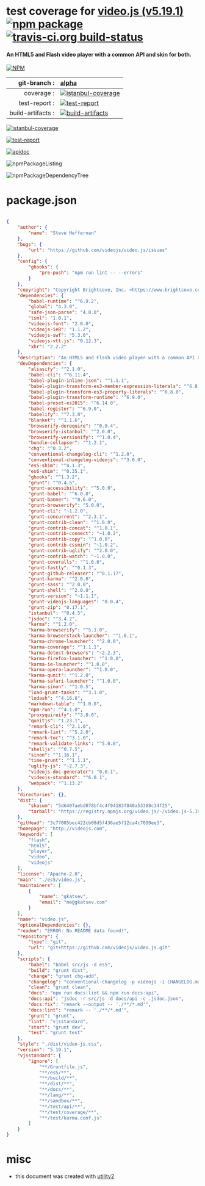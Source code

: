 # test coverage for  [video.js (v5.19.1)](http://videojs.com)  [![npm package](https://img.shields.io/npm/v/npmtest-video.js.svg?style=flat-square)](https://www.npmjs.org/package/npmtest-video.js) [![travis-ci.org build-status](https://api.travis-ci.org/npmtest/node-npmtest-video.js.svg)](https://travis-ci.org/npmtest/node-npmtest-video.js)
#### An HTML5 and Flash video player with a common API and skin for both.

[![NPM](https://nodei.co/npm/video.js.png?downloads=true)](https://www.npmjs.com/package/video.js)

| git-branch : | [alpha](https://github.com/npmtest/node-npmtest-video.js/tree/alpha)|
|--:|:--|
| coverage : | [![istanbul-coverage](https://npmtest.github.io/node-npmtest-video.js/build/coverage.badge.svg)](https://npmtest.github.io/node-npmtest-video.js/build/coverage.html/index.html)|
| test-report : | [![test-report](https://npmtest.github.io/node-npmtest-video.js/build/test-report.badge.svg)](https://npmtest.github.io/node-npmtest-video.js/build/test-report.html)|
| build-artifacts : | [![build-artifacts](https://npmtest.github.io/node-npmtest-video.js/glyphicons_144_folder_open.png)](https://github.com/npmtest/node-npmtest-video.js/tree/gh-pages/build)|

[![istanbul-coverage](https://npmtest.github.io/node-npmtest-video.js/build/screenCapture.buildCustomOrg.browser.coverage.html.png)](https://npmtest.github.io/node-npmtest-video.js/build/coverage.html/index.html)

[![test-report](https://npmtest.github.io/node-npmtest-video.js/build/screenCapture.buildCustomOrg.browser.%252Fhome%252Ftravis%252Fbuild%252Fnpmtest%252Fnode-npmtest-video.js%252Ftmp%252Fbuild%252Ftest-report.html.png)](https://npmtest.github.io/node-npmtest-video.js/build/test-report.html)

[![apidoc](https://npmdoc.github.io/node-npmdoc-video.js/build/screenCapture.buildApidoc.browser.%252Fhome%252Ftravis%252Fbuild%252Fnpmdoc%252Fnode-npmdoc-video.js%252Ftmp%252Fbuild%252Fapidoc.html.png)](https://npmdoc.github.io/node-npmdoc-video.js/build/apidoc.html)

![npmPackageListing](https://npmtest.github.io/node-npmtest-video.js/build/screenCapture.npmPackageListing.svg)

![npmPackageDependencyTree](https://npmtest.github.io/node-npmtest-video.js/build/screenCapture.npmPackageDependencyTree.svg)



# package.json

```json

{
    "author": {
        "name": "Steve Heffernan"
    },
    "bugs": {
        "url": "https://github.com/videojs/video.js/issues"
    },
    "config": {
        "ghooks": {
            "pre-push": "npm run lint -- --errors"
        }
    },
    "copyright": "Copyright Brightcove, Inc. <https://www.brightcove.com/>",
    "dependencies": {
        "babel-runtime": "^6.9.2",
        "global": "4.3.0",
        "safe-json-parse": "4.0.0",
        "tsml": "1.0.1",
        "videojs-font": "2.0.0",
        "videojs-ie8": "1.1.2",
        "videojs-swf": "5.3.0",
        "videojs-vtt.js": "0.12.3",
        "xhr": "2.2.2"
    },
    "description": "An HTML5 and Flash video player with a common API and skin for both.",
    "devDependencies": {
        "aliasify": "^2.1.0",
        "babel-cli": "^6.11.4",
        "babel-plugin-inline-json": "^1.1.1",
        "babel-plugin-transform-es3-member-expression-literals": "^6.8.0",
        "babel-plugin-transform-es3-property-literals": "^6.8.0",
        "babel-plugin-transform-runtime": "^6.9.0",
        "babel-preset-es2015": "^6.14.0",
        "babel-register": "^6.9.0",
        "babelify": "^7.3.0",
        "blanket": "^1.1.6",
        "browserify-derequire": "^0.9.4",
        "browserify-istanbul": "^2.0.0",
        "browserify-versionify": "^1.0.4",
        "bundle-collapser": "^1.2.1",
        "chg": "^0.3.2",
        "conventional-changelog-cli": "^1.2.0",
        "conventional-changelog-videojs": "^3.0.0",
        "es5-shim": "^4.1.3",
        "es6-shim": "^0.35.1",
        "ghooks": "^1.3.2",
        "grunt": "^0.4.5",
        "grunt-accessibility": "^5.0.0",
        "grunt-babel": "^6.0.0",
        "grunt-banner": "^0.6.0",
        "grunt-browserify": "5.0.0",
        "grunt-cli": "~1.2.0",
        "grunt-concurrent": "^2.3.1",
        "grunt-contrib-clean": "^1.0.0",
        "grunt-contrib-concat": "^1.0.1",
        "grunt-contrib-connect": "~1.0.2",
        "grunt-contrib-copy": "^1.0.0",
        "grunt-contrib-cssmin": "~1.0.2",
        "grunt-contrib-uglify": "^2.0.0",
        "grunt-contrib-watch": "~1.0.0",
        "grunt-coveralls": "^1.0.0",
        "grunt-fastly": "^0.1.3",
        "grunt-github-releaser": "^0.1.17",
        "grunt-karma": "^2.0.0",
        "grunt-sass": "^2.0.0",
        "grunt-shell": "^2.0.0",
        "grunt-version": "~1.1.1",
        "grunt-videojs-languages": "0.0.4",
        "grunt-zip": "0.17.1",
        "istanbul": "^0.4.5",
        "jsdoc": "^3.4.2",
        "karma": "^1.2.0",
        "karma-browserify": "^5.1.0",
        "karma-browserstack-launcher": "^1.0.1",
        "karma-chrome-launcher": "^2.0.0",
        "karma-coverage": "^1.1.1",
        "karma-detect-browsers": "~2.2.3",
        "karma-firefox-launcher": "^1.0.0",
        "karma-ie-launcher": "^1.0.0",
        "karma-opera-launcher": "^1.0.0",
        "karma-qunit": "^1.2.0",
        "karma-safari-launcher": "^1.0.0",
        "karma-sinon": "^1.0.5",
        "load-grunt-tasks": "^3.1.0",
        "lodash": "^4.16.6",
        "markdown-table": "^1.0.0",
        "npm-run": "^4.1.0",
        "proxyquireify": "^3.0.0",
        "qunitjs": "1.23.1",
        "remark-cli": "^2.1.0",
        "remark-lint": "^5.2.0",
        "remark-toc": "^3.1.0",
        "remark-validate-links": "^5.0.0",
        "shelljs": "^0.7.5",
        "sinon": "^1.16.1",
        "time-grunt": "^1.1.1",
        "uglify-js": "~2.7.3",
        "videojs-doc-generator": "0.0.1",
        "videojs-standard": "^6.0.1",
        "webpack": "^1.13.2"
    },
    "directories": {},
    "dist": {
        "shasum": "5d6407aebd078bf4c4f94183f840a53388c34f25",
        "tarball": "https://registry.npmjs.org/video.js/-/video.js-5.19.1.tgz"
    },
    "gitHead": "3c77005bec422cb08d5f436ae5f12ca4c7099ee3",
    "homepage": "http://videojs.com",
    "keywords": [
        "flash",
        "html5",
        "player",
        "video",
        "videojs"
    ],
    "license": "Apache-2.0",
    "main": "./es5/video.js",
    "maintainers": [
        {
            "name": "gkatsev",
            "email": "me@gkatsev.com"
        }
    ],
    "name": "video.js",
    "optionalDependencies": {},
    "readme": "ERROR: No README data found!",
    "repository": {
        "type": "git",
        "url": "git+https://github.com/videojs/video.js.git"
    },
    "scripts": {
        "babel": "babel src/js -d es5",
        "build": "grunt dist",
        "change": "grunt chg-add",
        "changelog": "conventional-changelog -p videojs -i CHANGELOG.md -s",
        "clean": "grunt clean",
        "docs": "npm run docs:lint && npm run docs:api",
        "docs:api": "jsdoc -r src/js -d docs/api -c .jsdoc.json",
        "docs:fix": "remark --output -- './**/*.md'",
        "docs:lint": "remark -- './**/*.md'",
        "grunt": "grunt",
        "lint": "vjsstandard",
        "start": "grunt dev",
        "test": "grunt test"
    },
    "style": "./dist/video-js.css",
    "version": "5.19.1",
    "vjsstandard": {
        "ignore": [
            "**/Gruntfile.js",
            "**/es5/**",
            "**/build/**",
            "**/dist/**",
            "**/docs/**",
            "**/lang/**",
            "**/sandbox/**",
            "**/test/api/**",
            "**/test/coverage/**",
            "**/test/karma.conf.js"
        ]
    }
}
```



# misc
- this document was created with [utility2](https://github.com/kaizhu256/node-utility2)
